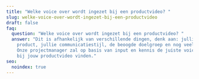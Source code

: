 ```yaml
---
title: "Welke voice over wordt ingezet bij een productvideo? "
slug: welke-voice-over-wordt-ingezet-bij-een-productvideo
draft: false
faq:
  question: "Welke voice over wordt ingezet bij een productvideo? "
  answer: "Dit is afhankelijk van verschillende dingen, denk aan: jullie wens, het
    product, jullie communicatiestijl, de beoogde doelgroep en nog veel meer.
    Onze projectmanager zal op basis van input en kennis de juiste voice-over
    bij jouw productvideo vinden."
seo:
  noindex: true
---
```

